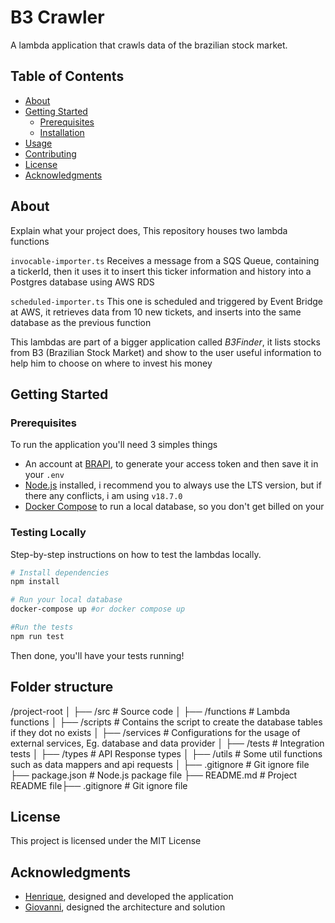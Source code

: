 # B3 Crawler

A lambda application that crawls data of the brazilian stock market.

## Table of Contents

- [About](#about)
- [Getting Started](#getting-started)
  - [Prerequisites](#prerequisites)
  - [Installation](#installation)
- [Usage](#usage)
- [Contributing](#contributing)
- [License](#license)
- [Acknowledgments](#acknowledgments)

## About

Explain what your project does,
This repository houses two lambda functions

`invocable-importer.ts`
Receives a message from a SQS Queue, containing a tickerId, then it uses it to insert this ticker information and history into a Postgres database using AWS RDS

`scheduled-importer.ts`
This one is scheduled and triggered by Event Bridge at AWS, it retrieves data from 10 new tickets, and inserts into the same database as the previous function

This lambdas are part of a bigger application called *B3Finder*, it lists stocks from B3 (Brazilian Stock Market) and show to the user useful information to help him to choose on where to invest his money

## Getting Started
### Prerequisites

To run the application you'll need 3 simples things

- An account at [BRAPI](https://brapi.dev/), to generate your access token and then save it in your `.env` 
- [Node.js](https://nodejs.org/en) installed, i recommend you to always use the LTS version, but if there any conflicts, i am using `v18.7.0`
- [Docker Compose](https://docs.docker.com/compose/) to run a local database, so you don't get billed on your

### Testing Locally

Step-by-step instructions on how to test the lambdas locally.

```bash
# Install dependencies 
npm install

# Run your local database
docker-compose up #or docker compose up

#Run the tests
npm run test

```
Then done, you'll have your tests running!

## Folder structure

/project-root
│
├── /src # Source code
│ ├── /functions # Lambda functions
│ ├── /scripts # Contains the script to create the database tables if they dot no exists
│ ├── /services # Configurations for the usage of external services, Eg. database and data provider
│ ├── /tests # Integration tests
│ ├── /types # API Response types
│ ├── /utils # Some util functions such as data mappers and api requests
│
├── .gitignore # Git ignore file
├── package.json # Node.js package file
├── README.md # Project README file├── .gitignore # Git ignore file

## License

This project is licensed under the MIT License 

## Acknowledgments

 - [Henrique](https://www.linkedin.com/in/henriquecds/), designed and developed the application
 - [Giovanni](https://www.linkedin.com/in/giovanni-sacchitiello), designed the architecture and solution

